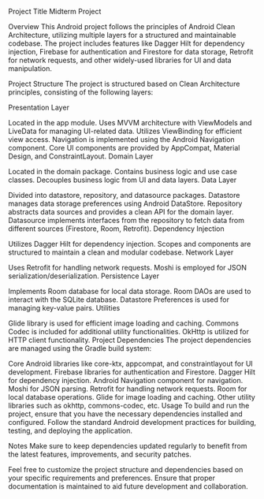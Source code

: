 
Project Title
Midterm Project

Overview
This Android project follows the principles of Android Clean Architecture, utilizing multiple layers for a structured and maintainable codebase. The project includes features like Dagger Hilt for dependency injection, Firebase for authentication and Firestore for data storage, Retrofit for network requests, and other widely-used libraries for UI and data manipulation.

Project Structure
The project is structured based on Clean Architecture principles, consisting of the following layers:

Presentation Layer

Located in the app module.
Uses MVVM architecture with ViewModels and LiveData for managing UI-related data.
Utilizes ViewBinding for efficient view access.
Navigation is implemented using the Android Navigation component.
Core UI components are provided by AppCompat, Material Design, and ConstraintLayout.
Domain Layer

Located in the domain package.
Contains business logic and use case classes.
Decouples business logic from UI and data layers.
Data Layer

Divided into datastore, repository, and datasource packages.
Datastore manages data storage preferences using Android DataStore.
Repository abstracts data sources and provides a clean API for the domain layer.
Datasource implements interfaces from the repository to fetch data from different sources (Firestore, Room, Retrofit).
Dependency Injection

Utilizes Dagger Hilt for dependency injection.
Scopes and components are structured to maintain a clean and modular codebase.
Network Layer

Uses Retrofit for handling network requests.
Moshi is employed for JSON serialization/deserialization.
Persistence Layer

Implements Room database for local data storage.
Room DAOs are used to interact with the SQLite database.
Datastore Preferences is used for managing key-value pairs.
Utilities

Glide library is used for efficient image loading and caching.
Commons Codec is included for additional utility functionalities.
OkHttp is utilized for HTTP client functionality.
Project Dependencies
The project dependencies are managed using the Gradle build system:

Core Android libraries like core-ktx, appcompat, and constraintlayout for UI development.
Firebase libraries for authentication and Firestore.
Dagger Hilt for dependency injection.
Android Navigation component for navigation.
Moshi for JSON parsing.
Retrofit for handling network requests.
Room for local database operations.
Glide for image loading and caching.
Other utility libraries such as okhttp, commons-codec, etc.
Usage
To build and run the project, ensure that you have the necessary dependencies installed and configured. Follow the standard Android development practices for building, testing, and deploying the application.

Notes
Make sure to keep dependencies updated regularly to benefit from the latest features, improvements, and security patches.

Feel free to customize the project structure and dependencies based on your specific requirements and preferences. Ensure that proper documentation is maintained to aid future development and collaboration.

